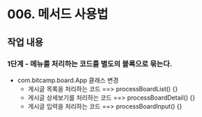 # 006. 메서드 사용법


## 작업 내용

### 1단계 - 메뉴를 처리하는 코드를 별도의 블록으로 묶는다.
- com.bitcamp.board.App 클래스 변경
  - 게시글 목록을 처리하는 코드 ==> processBoardList() {}
  - 게시글 상세보기를 처리하는 코드 ==> processBoardDetail() {}
  - 게시글 입력을 처리하는 코드 ==> processBoardInput() {}
  

